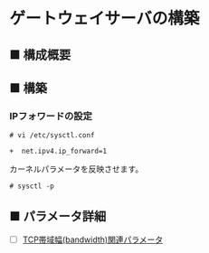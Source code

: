 # ゲートウェイサーバの構築
## ■ 構成概要
## ■ 構築
### IPフォワードの設定
```
# vi /etc/sysctl.conf
```
```
+  net.ipv4.ip_forward=1
```
カーネルパラメータを反映させます。
```
# sysctl -p
```
## ■ パラメータ詳細
- [ ] [TCP帯域幅(bandwidth)関連パラメータ]()
